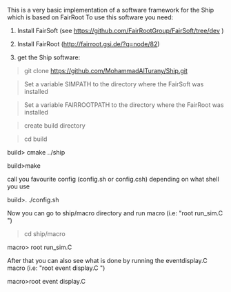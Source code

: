 This is a very basic implementation of a software framework for the Ship which is based on FairRoot 
To use this software you need:

1. Install FairSoft (see https://github.com/FairRootGroup/FairSoft/tree/dev )

2. Install FairRoot (http://fairroot.gsi.de/?q=node/82)

3. get the Ship software:
  
  > git clone   https://github.com/MohammadAlTurany/Ship.git
  
  > Set a variable SIMPATH to the directory  where the FairSoft  was installed
  
  > Set a variable FAIRROOTPATH to the directory where the FairRoot was installed 
  
  > create  build directory 
   
  > cd build
  
  build> cmake ../ship
  
  build>make 
  
  call you favourite config  (config.sh or config.csh) depending on what shell you use
  
  build>. ./config.sh
  
  Now you can go to  ship/macro directory and run macro (i.e:  "root run_sim.C ")
  
  > cd ship/macro
  
  macro> root run_sim.C 
   
  After that you can also see what is done by running the eventdisplay.C macro  (i.e: "root  event display.C ")
  
  macro>root  event display.C 
  
  
  
  